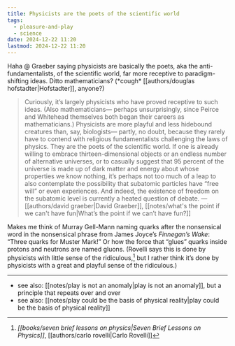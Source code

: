 ```yaml
---
title: Physicists are the poets of the scientific world
tags:
  - pleasure-and-play
  - science
date: 2024-12-22 11:20
lastmod: 2024-12-22 11:20
---
```

Haha @ Graeber saying physicists are basically the poets, aka the anti-fundamentalists, of the scientific world, far more receptive to paradigm-shifting ideas. Ditto mathematicians? (\*cough\* [[authors/douglas hofstadter|Hofstadter]], anyone?)

> Curiously, it’s largely physicists who have proved receptive to such ideas. (Also mathematicians— perhaps unsurprisingly, since Peirce and Whitehead themselves both began their careers as mathematicians.) Physicists are more playful and less hidebound creatures than, say, biologists— partly, no doubt, because they rarely have to contend with religious fundamentalists challenging the laws of physics. They are the poets of the scientific world. If one is already willing to embrace thirteen-dimensional objects or an endless number of alternative universes, or to casually suggest that 95 percent of the universe is made up of dark matter and energy about whose properties we know nothing, it’s perhaps not too much of a leap to also contemplate the possibility that subatomic particles have “free will” or even experiences. And indeed, the existence of freedom on the subatomic level is currently a heated question of debate. —[[authors/david graeber|David Graeber]], [[notes/what's the point if we can't have fun|What’s the point if we can’t have fun?]]

Makes me think of Murray Gell-Mann naming quarks after the nonsensical word in the nonsensical phrase from James Joyce’s *Finnegan’s Wake*: “Three quarks for Muster Mark!” Or how the force that “glues” quarks inside protons and neutrons are named gluons. (Rovelli says this is done by physicists with little sense of the ridiculous,[^1] but I rather think it’s done by physicists with a great and playful sense of the ridiculous.) 

---
- see also: [[notes/play is not an anomaly|play is not an anomaly]], but a principle that repeats over and over
- see also: [[notes/play could be the basis of physical reality|play could be the basis of physical reality]]

[^1]: *[[books/seven brief lessons on physics|Seven Brief Lessons on Physics]]*, [[authors/carlo rovelli|Carlo Rovelli]]